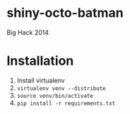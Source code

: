 shiny-octo-batman
=================

Big Hack 2014

Installation
============

1. Install virtualenv
2. `virtualenv venv --distribute`
3. `source venv/bin/activate`
4. `pip install -r requirements.txt`
